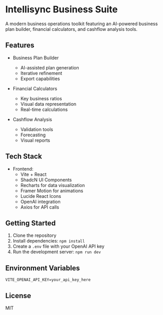 # Intellisync Business Suite

A modern business operations toolkit featuring an AI-powered business plan builder, financial calculators, and cashflow analysis tools.

## Features

- Business Plan Builder
  - AI-assisted plan generation
  - Iterative refinement
  - Export capabilities

- Financial Calculators
  - Key business ratios
  - Visual data representation
  - Real-time calculations

- Cashflow Analysis
  - Validation tools
  - Forecasting
  - Visual reports

## Tech Stack

- Frontend:
  - Vite + React
  - ShadcN UI Components
  - Recharts for data visualization
  - Framer Motion for animations
  - Lucide React Icons
  - OpenAI integration
  - Axios for API calls

## Getting Started

1. Clone the repository
2. Install dependencies: `npm install`
3. Create a `.env` file with your OpenAI API key
4. Run the development server: `npm run dev`

## Environment Variables

```
VITE_OPENAI_API_KEY=your_api_key_here
```

## License

MIT
